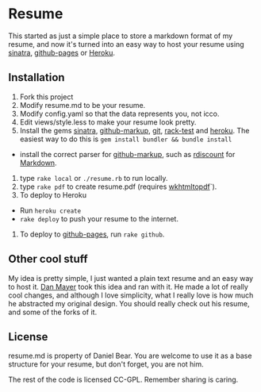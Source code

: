# Resume

This started as just a simple place to store a markdown format of my resume, and now it's turned into an easy way to host your resume using [sinatra][s], [github-pages][gp] or [Heroku][h].

[gp]: http://pages.github.com/
[h]: http://heroku.com/

## Installation

 1. Fork this project
 1. Modify resume.md to be your resume.
 1. Modify config.yaml so that the data represents you, not icco.
 1. Edit views/style.less to make your resume look pretty.
 1. Install the gems [sinatra][s], [github-markup][gm], [git][g], [rack-test][rt] and [heroku][h]. The easiest way to do this is `gem install bundler && bundle install`
   * install the correct parser for [github-markup][gm], such as [rdiscount][r] for [Markdown][md].
 1. type `rake local` or `./resume.rb` to run locally.
 1. type `rake pdf` to create resume.pdf (requires [wkhtmltopdf][pdf]`).
 1. To deploy to Heroku
   * Run `heroku create`
   * `rake deploy` to push your resume to the internet.
 1. To deploy to [github-pages][gp], run `rake github`.

[g]: http://github.com/schacon/ruby-git
[rt]: http://github.com/brynary/rack-test
[s]: http://www.sinatrarb.com/
[r]: http://github.com/rtomayko/rdiscount
[gm]: http://github.com/github/markup
[md]: http://en.wikipedia.org/wiki/Markdown
[pdf]: http://wkhtmltopdf.org

## Other cool stuff

My idea is pretty simple, I just wanted a plain text resume and an easy way to host it. [Dan Mayer][dm] took this idea and ran with it. He made a lot of really cool changes, and although I love simplicity, what I really love is how much he abstracted my original design. You should really check out his resume, and some of the forks of it.

[dm]: http://github.com/danmayer/Resume

## License

resume.md is property of Daniel Bear. You are welcome to use it as a base structure for your resume, but don't forget, you are not him.

The rest of the code is licensed CC-GPL. Remember sharing is caring.
